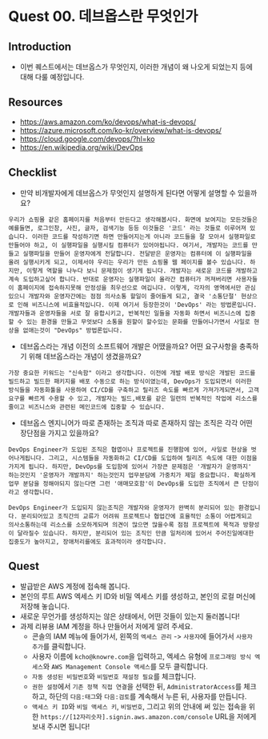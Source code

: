 # Quest 00. 데브옵스란 무엇인가

## Introduction
* 이번 퀘스트에서는 데브옵스가 무엇인지, 이러한 개념이 왜 나오게 되었는지 등에 대해 다룰 예정입니다.

## Resources
* https://aws.amazon.com/ko/devops/what-is-devops/
* https://azure.microsoft.com/ko-kr/overview/what-is-devops/
* https://cloud.google.com/devops/?hl=ko
* https://en.wikipedia.org/wiki/DevOps

## Checklist
* 만약 비개발자에게 데브옵스가 무엇인지 설명하게 된다면 어떻게 설명할 수 있을까요?

`우리가 쇼핑몰 같은 홈페이지를 처음부터 만든다고 생각해봅시다. 화면에 보여지는 모든것들은 예를들면, 로그인창, 사진, 글자, 검색기능 등등 이것들은 '코드' 라는 것들로 이루어져 있습니다. 이러한 코드를 작성하기면 하면 만들어지는게 아니라 코드들을 잘 모아서 실행파일로 만들어야 하고, 이 실행파일을 실행시킬 컴퓨터가 있어야됩니다. 여기서, 개발자는 코드를 만들고 실행파일을 만들어 운영자에게 전달합니다. 전달받은 운영자는 컴퓨터에 이 실행파일을 올려 실행시키게 되고, 이제서야 우리는 우리가 만든 쇼핑몰 웹 페이지를 볼수 있습니다. 하지만, 이렇게 역할을 나누다 보니 문제점이 생기게 됩니다. 개발자는 새로운 코드를 개발하고 계속 도입하고싶어 합니다. 반대로 운영자는 실행파일이 올라간 컴퓨터가 꺼져버리면 사용자들이 홈페이지에 접속하지못해 안정성을 최우선으로 여깁니다. 이렇게, 각자의 영역에서만 관심있으니 개발자와 운영자간에는 점점
의사소통 할일이 줄어들게 되고, 결국 '소통단절' 현상으로 인해 비즈니스에 비효율적입니다. 이제 여기서 등장한것이 'DevOps' 라는 방법론입니다.
개발자들과 운영자들을 서로 잘 융합시키고, 반복적인 일들을 자동화 하면서 비즈니스에 집중할 수 있는 환경을 만들고 무엇보다 소통을 원할이 할수있는 문화를 만들어나가면서 사일로 현상을 없애는것이 "DevOps" 방법론입니다.`


* 데브옵스라는 개념 이전의 소프트웨어 개발은 어땠을까요? 어떤 요구사항을 충족하기 위해 데브옵스라는 개념이 생겼을까요?

`가장 중요한 키워드는 "신속함" 이라고 생각합니다. 이전에 개발 배포 방식은 개발된 코드를 빌드하고 빌드한 패키지를 배포 수동으로 하는 방식이였는데, DevOps가 도입되면서 이러한 방식들을 자동화툴을 사용하여 CI/CD를 구축하고 릴리즈 속도를 빠르게 가져가게되면서, 고객요구를 빠르게 수용할 수 있고, 개발자는 빌드,배포를 같은 일련의 반복적인 작업에 리소스를 줄이고 비즈니스와 관련된 메인코드에 집중할 수 있습니다.` 

* 데브옵스 엔지니어가 따로 존재하는 조직과 따로 존재하지 않는 조직은 각각 어떤 장단점을 가지고 있을까요?

`DevOps Engineer가 도입된 조직은 협엽이나 프로젝트를 진행함에 있어, 사일로 현상을 벗어나게됩니다. 그리고, 시스템들을 자동화하고 CI/CD를
도입하여 릴리즈 속도에 대한 이점을 가지게 됩니다. 하지만, DevOps를 도입함에 있어서 가장큰 문제점은 '개발자가 운영까지' 하는것인지 '운영자가 개발까지' 하는것인지 업무분담에 가중치가 제일 중요합니다. 확실하게 업무 분담을 정해야되지 않는다면 그런 '애매모호함'이 DevOps를 도입한 조직에서 큰 단점이라고 생각합니다.` 

`DevOps Engineer가 도입되지 않는조직은 개발자와 운영자가 완벽히 분리되어 있는 환경입니다. 분리되어있고 조직간의 교류가 어려워 프로젝트나 협업간에 효율적인 소통이 어렵게되고 의사소통하는데 리소스를 소모하게되며 의견이 많으면 많을수록 점점 프로젝트에 목적과 방향성이 달라질수 있습니다. 하지만, 분리되어 있는 조직인 만큼 일처리에 있어서 주어진일에대한 집중도가 높아지고, 장애처리를에도 효과적이라 생각합니다.`


## Quest
* 발급받은 AWS 계정에 접속해 봅니다.
* 본인의 루트 AWS 엑세스 키 ID와 비밀 엑세스 키를 생성하고, 본인의 로컬 머신에 저장해 놓습니다.
* 새로운 무언가를 생성하지는 않은 상태에서, 어떤 것들이 있는지 둘러봅니다!
* 과제 리뷰용 IAM 계정을 하나 만들어서 저에게 알려 주세요.
  * 콘솔의 IAM 메뉴에 들어가서, 왼쪽의 `엑세스 관리` -> `사용자`에 들어가서 `사용자 추가`를 클릭합니다.
  * 사용자 이름에 `kcho@knowre.com`을 입력하고, 엑세스 유형에 `프로그래밍 방식 엑세스`와 `AWS Management Console 액세스`를 모두 클릭합니다.
  * `자동 생성된 비밀번호`와 `비밀번호 재설정 필요`를 체크합니다.
  * `권한 설정`에서 `기존 정책 직접 연결`을 선택한 뒤, `AdministratorAccess`를 체크하고, 하단의 `다음:태그`와 `다음:검토`를 계속해서 누른 뒤, 사용자를 만듭니다.
  * `액세스 키 ID`와 `비밀 액세스 키`, `비밀번호`, 그리고 위의 안내에 써 있는 접속을 위한 `https://[12자리숫자].signin.aws.amazon.com/console` URL을 저에게 보내 주시면 됩니다!
